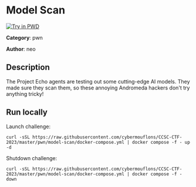 # Model Scan

[![Try in PWD](https://raw.githubusercontent.com/play-with-docker/stacks/master/assets/images/button.png)](https://labs.play-with-docker.com/?stack=https://raw.githubusercontent.com/cybermouflons/CCSC-CTF-2023/master/pwn/model-scan/docker-compose.yml)


**Category**: pwn

**Author**: neo

## Description

The Project Echo agents are testing out some cutting-edge AI models. They made sure they scan them, so these annoying Andromeda hackers don't try anything tricky!



## Run locally

Launch challenge:
```
curl -sSL https://raw.githubusercontent.com/cybermouflons/CCSC-CTF-2023/master/pwn/model-scan/docker-compose.yml | docker compose -f - up -d
```

Shutdown challenge:
```
curl -sSL https://raw.githubusercontent.com/cybermouflons/CCSC-CTF-2023/master/pwn/model-scan/docker-compose.yml | docker compose -f - down
```
